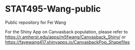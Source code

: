 # STAT495-Wang-public
Public repository for Fei Wang

For the Shiny App on Canvasback population, please refer to 
https://r.amherst.edu/apps/m5fwang/Canvasback_Shiny/
or
https://fayewang417.shinyapps.io/CanvasbackPop_Shapefiles
